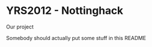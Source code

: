 YRS2012 - Nottinghack
=====================

Our project

Somebody should actually put some stuff in this README
